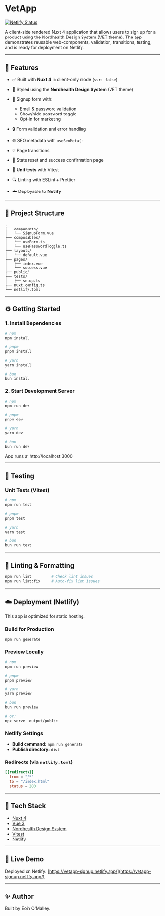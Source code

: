 # VetApp

[![Netlify Status](https://api.netlify.com/api/v1/badges/033e9037-2f97-46ed-8b78-721cc04d34d7/deploy-status)](https://app.netlify.com/sites/vetapp-signup/deploys)

A client-side rendered Nuxt 4 application that allows users to sign up for a product using the [Nordhealth Design System (VET theme)](https://nordhealth.design). The app demonstrates reusable web-components, validation, transitions, testing, and is ready for deployment on Netlify.

---

## 🚀 Features

- ✅ Built with **Nuxt 4** in client-only mode (`ssr: false`)
- 🎨 Styled using the **Nordhealth Design System** (VET theme)
- 📅 Signup form with:
  - Email & password validation
  - Show/hide password toggle
  - Opt-in for marketing

- 🔒 Form validation and error handling
- 🌐 SEO metadata with `useSeoMeta()`
- 💡 Page transitions
- 🔀 State reset and success confirmation page
- 🧰 **Unit tests** with Vitest
- 🔍 Linting with ESLint + Prettier
- ☁️ Deployable to **Netlify**

---

## 🧱 Project Structure

```
.
├── components/
│   └── SignupForm.vue
├── composables/
│   └── useForm.ts
│   └── usePasswordToggle.ts
├── layouts/
│   └── default.vue
├── pages/
│   ├── index.vue
│   └── success.vue
├── public/
├── tests/
│   ├── setup.ts
├── nuxt.config.ts
└── netlify.toml
```

---

## ⚙️ Getting Started

### 1. Install Dependencies

```bash
# npm
npm install

# pnpm
pnpm install

# yarn
yarn install

# bun
bun install
```

### 2. Start Development Server

```bash
# npm
npm run dev

# pnpm
pnpm dev

# yarn
yarn dev

# bun
bun run dev
```

App runs at [http://localhost:3000](http://localhost:3000)

---

## 🧲 Testing

### Unit Tests (Vitest)

```bash
# npm
npm run test

# pnpm
pnpm test

# yarn
yarn test

# bun
bun run test
```

---

## 🧹 Linting & Formatting

```bash
npm run lint         # Check lint issues
npm run lint:fix     # Auto-fix lint issues
```

---

## ☁️ Deployment (Netlify)

This app is optimized for static hosting.

### Build for Production

```bash
npm run generate
```

### Preview Locally

```bash
# npm
npm run preview

# pnpm
pnpm preview

# yarn
yarn preview

# bun
bun run preview

# or:
npx serve .output/public
```

### Netlify Settings

- **Build command:** `npm run generate`
- **Publish directory:** `dist`

### Redirects (via `netlify.toml`)

```toml
[[redirects]]
  from = "/*"
  to = "/index.html"
  status = 200
```

---

## 🧐 Tech Stack

- [Nuxt 4](https://nuxt.com)
- [Vue 3](https://vuejs.org)
- [Nordhealth Design System](https://nordhealth.design)
- [Vitest](https://vitest.dev)
- [Netlify](https://netlify.com)

---

## 🔗 Live Demo

Deployed on Netlify: [https://vetapp-signup.netlify.app/](https://vetapp-signup.netlify.app/)

---

## ✨ Author

Built by Eoin O'Malley.

